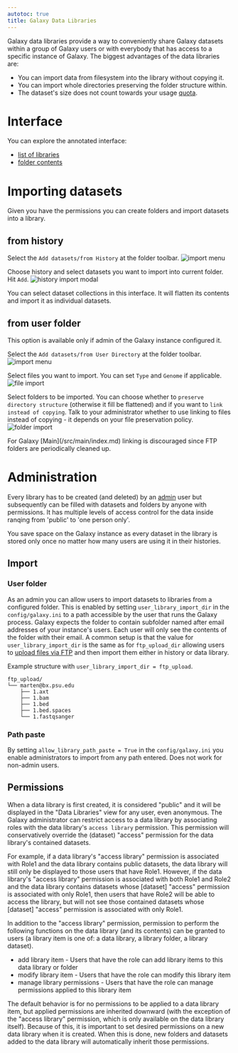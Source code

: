 ```yaml
---
autotoc: true
title: Galaxy Data Libraries
---
```


Galaxy data libraries provide a way to conveniently share Galaxy datasets within a group of Galaxy users or with everybody that has access to a specific instance of Galaxy. The biggest advantages of the data libraries are:

* You can import data from filesystem into the library without copying it.
* You can import whole directories preserving the folder structure within.
* The dataset's size does not count towards your usage [quota](/src/admin/disk-quotas/index.md).

# Interface

You can explore the annotated interface:

* [list of libraries](/src/data-libraries/screen/list-of-libraries/index.md)
* [folder contents](/src/data-libraries/screen/folder-contents/index.md)

# Importing datasets

Given you have the permissions you can create folders and import datasets into a library.

## from history

Select the `Add datasets/from History` at the folder toolbar.
![import menu](import-menu.png)

Choose history and select datasets you want to import into current folder. Hit `Add`.
![history import modal](history-import-modal.png)

<div class="alert alert-info" role="alert">
You can select dataset collections in this interface. It will flatten its contents and import it as individual datasets.
</div>

## from user folder

This option is available only if admin of the Galaxy instance configured it.

Select the `Add datasets/from User Directory` at the folder toolbar.
![import menu](import-menu.png)

Select files you want to import. You can set `Type` and `Genome` if applicable.
![file import](file-import.png)

Select folders to be imported. You can choose whether to `preserve directory structure` (otherwise it fill be flattened) and if you want to `link instead of copying`. Talk to your administrator whether to use linking to files instead of copying - it depends on your file preservation policy.
![folder import](folder-import.png)

<div class="alert alert-warning" role="alert">
For Galaxy [Main](/src/main/index.md) linking is discouraged since FTP folders are periodically cleaned up.
</div>

# Administration

Every library has to be created (and deleted) by an [admin](/src/admin/index.md) user but subsequently can be filled with datasets and folders by anyone with permissions. It has multiple levels of access control for the data inside ranqing from 'public' to 'one person only'.

<div class="alert alert-info" role="alert">
You save space on the Galaxy instance as every dataset in the library is stored only once no matter how many users are using it in their histories.
</div>

## Import

### User folder

As an admin you can allow users to import datasets to libraries from a configured folder. This is enabled by setting
`user_library_import_dir` in the `config/galaxy.ini` to a path accessible by the user that runs the Galaxy process.
Galaxy expects the folder to contain subfolder named after email addresses of your instance's users. Each user will only see the contents of the folder with their email. A common setup is that the value for `user_library_import_dir` is the same as for `ftp_upload_dir` allowing users to [upload files via FTP](/src/ftp-upload/index.md) and then import them either in history or data library.

Example structure with `user_library_import_dir = ftp_upload`.

```
ftp_upload/
└── marten@bx.psu.edu
    ├── 1.axt
    ├── 1.bam
    ├── 1.bed
    ├── 1.bed.spaces
    └── 1.fastqsanger
```

### Path paste

By setting `allow_library_path_paste = True` in the `config/galaxy.ini` you enable administrators to import from any path entered. Does not work for non-admin users.

## Permissions

When a data library is first created, it is considered "public" and it will be displayed in the "Data Libraries" view for any user, even anonymous. The Galaxy administrator can restrict access to a data library by associating roles with the data library's `access library` permission. This permission will conservatively override the (dataset) "access" permission for the data library's contained datasets.

For example, if a data library's "access library" permission is associated with Role1 and the data library contains public datasets, the data library will still only be displayed to those users that have Role1. However, if the data library's "access library" permission is associated with both Role1 and Role2 and the data library contains datasets whose [dataset] "access" permission is associated with only Role1, then users that have Role2 will be able to access the library, but will not see those contained datasets whose [dataset] "access" permission is associated with only Role1.

In addition to the "access library" permission, permission to perform the following functions on the data library (and its contents) can be granted to users (a library item is one of: a data library, a library folder, a library dataset).

* add library item - Users that have the role can add library items to this data library or folder
* modify library item - Users that have the role can modify this library item
* manage library permissions - Users that have the role can manage permissions applied to this library item

The default behavior is for no permissions to be applied to a data library item, but applied permissions are inherited
downward (with the exception of the "access library" permission, which is only available on the data library itself).
Because of this, it is important to set desired permissions on a new data library when it is created.  When this is done,
new folders and datasets added to the data library will automatically inherit those permissions.

